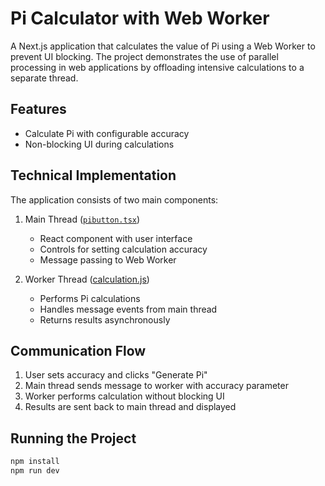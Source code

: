 # Pi Calculator with Web Worker

A Next.js application that calculates the value of Pi using a Web Worker to prevent UI blocking. The project demonstrates the use of parallel processing in web applications by offloading intensive calculations to a separate thread.

## Features

- Calculate Pi with configurable accuracy
- Non-blocking UI during calculations

## Technical Implementation

The application consists of two main components:

1. Main Thread ([`pibutton.tsx`](src/app/pibutton.tsx))

   - React component with user interface
   - Controls for setting calculation accuracy
   - Message passing to Web Worker

2. Worker Thread ([calculation.js](src/app/calculation.js))
   - Performs Pi calculations
   - Handles message events from main thread
   - Returns results asynchronously

## Communication Flow

1. User sets accuracy and clicks "Generate Pi"
2. Main thread sends message to worker with accuracy parameter
3. Worker performs calculation without blocking UI
4. Results are sent back to main thread and displayed

## Running the Project

```bash
npm install
npm run dev
```
